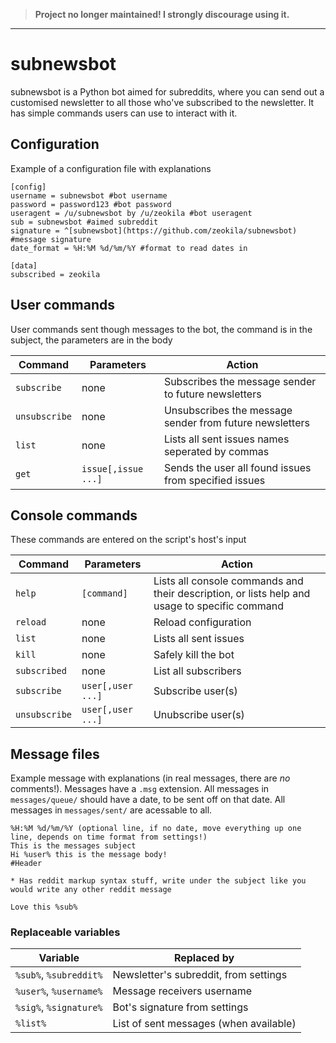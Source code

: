 > **Project no longer maintained! I strongly discourage using it.**

---

# subnewsbot

subnewsbot is a Python bot aimed for subreddits, where you can send out a customised newsletter to all those who've subscribed to the newsletter. It has simple commands users can use to interact with it.

## Configuration

Example of a configuration file with explanations

    [config]
    username = subnewsbot #bot username
    password = password123 #bot password
    useragent = /u/subnewsbot by /u/zeokila #bot useragent
    sub = subnewsbot #aimed subreddit
    signature = ^[subnewsbot](https://github.com/zeokila/subnewsbot) #message signature
    date_format = %H:%M %d/%m/%Y #format to read dates in
    
    [data]
    subscribed = zeokila

## User commands

User commands sent though messages to the bot, the command is in the subject, the parameters are in the body

Command       | Parameters          | Action
------------- | ------------------- | ------
`subscribe`   | none                | Subscribes the message sender to future newsletters
`unsubscribe` | none                | Unsubscribes the message sender from future newsletters
`list`        | none                | Lists all sent issues names seperated by commas
`get`         | `issue[,issue ...]` | Sends the user all found issues from specified issues

## Console commands

These commands are entered on the script's host's input

Command       | Parameters        | Action
------------- | ----------------- | ------
`help`        | `[command]`       | Lists all console commands and their description, or lists help and usage to specific command
`reload`      | none              | Reload configuration
`list`        | none              | Lists all sent issues
`kill`        | none              | Safely kill the bot
`subscribed`  | none              | List all subscribers
`subscribe`   | `user[,user ...]` | Subscribe user(s)
`unsubscribe` | `user[,user ...]` | Unubscribe user(s)

## Message files

Example message with explanations (in real messages, there are *no* comments!). Messages have a `.msg` extension. All messages in `messages/queue/` should have a date, to be sent off on that date. All messages in `messages/sent/` are acessable to all.

    %H:%M %d/%m/%Y (optional line, if no date, move everything up one line, depends on time format from settings!)
    This is the messages subject
    Hi %user% this is the message body!
    #Header
    
    * Has reddit markup syntax stuff, write under the subject like you would write any other reddit message
    
    Love this %sub%

### Replaceable variables

Variable               | Replaced by
---------------------- | -----------
`%sub%`, `%subreddit%` | Newsletter's subreddit, from settings
`%user%`, `%username%` | Message receivers username
`%sig%`, `%signature%` | Bot's signature from settings
`%list%`               | List of sent messages (when available)
